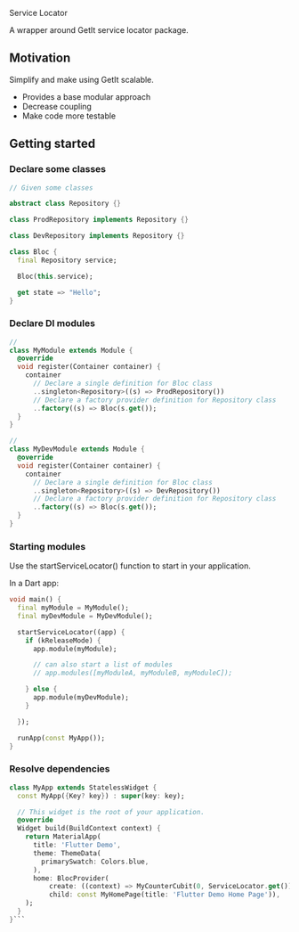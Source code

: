 
Service Locator

A wrapper around GetIt service locator package.

## Motivation

Simplify and make using GetIt scalable.

 - Provides a base modular approach
 - Decrease coupling
 - Make code more testable
 
## Getting started

### Declare some classes 

```dart
// Given some classes 

abstract class Repository {}

class ProdRepository implements Repository {}

class DevRepository implements Repository {}

class Bloc {
  final Repository service;

  Bloc(this.service);

  get state => "Hello";
}
```


### Declare DI modules

```dart
//
class MyModule extends Module {
  @override
  void register(Container container) {
    container
      // Declare a single definition for Bloc class  
      ..singleton<Repository>((s) => ProdRepository())
      // Declare a factory provider definition for Repository class
      ..factory((s) => Bloc(s.get());
  }
}

//
class MyDevModule extends Module {
  @override
  void register(Container container) {
    container
      // Declare a single definition for Bloc class  
      ..singleton<Repository>((s) => DevRepository())
      // Declare a factory provider definition for Repository class
      ..factory((s) => Bloc(s.get());
  }
}
```

### Starting modules

Use the startServiceLocator() function to start in your application.

In a Dart app:

```dart
void main() {
  final myModule = MyModule();
  final myDevModule = MyDevModule();

  startServiceLocator((app) {
    if (kReleaseMode) {
      app.module(myModule);

      // can also start a list of modules
      // app.modules([myModuleA, myModuleB, myModuleC]);

    } else {
      app.module(myDevModule);
    }

  });

  runApp(const MyApp());
}
```

### Resolve dependencies

```dart
class MyApp extends StatelessWidget {
  const MyApp({Key? key}) : super(key: key);

  // This widget is the root of your application.
  @override
  Widget build(BuildContext context) {
    return MaterialApp(
      title: 'Flutter Demo',
      theme: ThemeData(
        primarySwatch: Colors.blue,
      ),
      home: BlocProvider(
          create: ((context) => MyCounterCubit(0, ServiceLocator.get())),
          child: const MyHomePage(title: 'Flutter Demo Home Page')),
    );
  }
}```